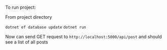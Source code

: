 To run project:

From project directory

`dotnet ef database update`
`dotnet run`

Now can send GET request to `http://localhost:5000/api/post` and should see a list of all posts

